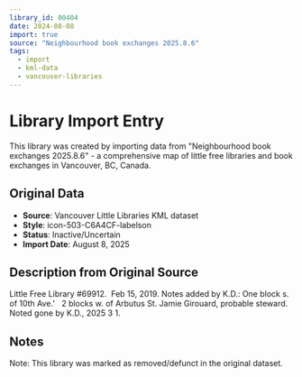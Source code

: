 ```yaml
---
library_id: 00404
date: 2024-08-08
import: true
source: "Neighbourhood book exchanges 2025.8.6"
tags:
  - import
  - kml-data
  - vancouver-libraries
---
```


# Library Import Entry

This library was created by importing data from "Neighbourhood book exchanges 2025.8.6" - a comprehensive map of little free libraries and book exchanges in Vancouver, BC, Canada.

## Original Data

- **Source**: Vancouver Little Libraries KML dataset
- **Style**: icon-503-C6A4CF-labelson
- **Status**: Inactive/Uncertain
- **Import Date**: August 8, 2025

## Description from Original Source

Little Free Library #69912.  Feb 15, 2019.
Notes added by K.D.: One block s. of 10th Ave.'  
2 blocks w. of Arbutus St.
Jamie Girouard, probable steward.
Noted gone by K.D., 2025 3 1.



## Notes

Note: This library was marked as removed/defunct in the original dataset.
